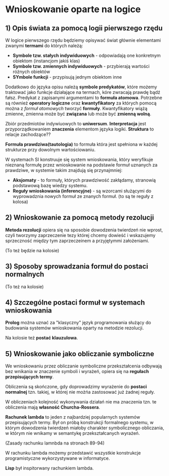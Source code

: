 # Wnioskowanie oparte na logice

## 1) Opis świata za pomocą logii pierwszego rzędu

W logice pierwszego rzędu będziemy opisywać świat głównie elementami zwanymi **termami** do których należą:
- **Symbole tzw. stałych indywiduowych** - odpowiadają one konkretnym obiektom (instancjom jakiś klas)
- **Symbole tzw. zmiennych indywiduowych** - przybierają wartości różnych obiektów
- **SYmbole funkcji** - przypisują jednym obiektom inne

Dodatkowo do języka opisu należą **symbole predykatów**, które możemy traktować jako funkcje działające na termach, kóre zwracają prawdę bądź fałsz. Predykat z zapisanymi argumentami to **formuła atomowa**. Potrzebne są również **operatory logiczne** oraz **kwantyfikatory** za których pomocą można z *formuł atomowych* tworzyć **formuły**. Kwantyfikatory wiążą zmienne, zmienna może być **związana** lub może być **zmienną wolną**.

Zbiór przedmiotów indywiuowych to **uniwersum**. **Interpretacja** jest przyporządkowaniem **znaczenia** elementom języka logiki. **Struktura** to relacje zachodzące??

**Formuła prawdziwa(tautologia)** to formuła która jest spełniona w każdej strukturze przy dowolnym wartościowaniu.

W systemach SI konstruuje się system wnioskowania, który weryfikuje nieznaną formułę przez wnioskowanie na podstawie formuł uznanych za prawdziwe, w systemie takim znajdują się przynajmniej:
- **Aksjomaty** - to formuły, których prawdziwość zakłądamy, stranowią podstawową bazę wiedzy systemu.
- **Reguły wnioskowania (inferencyjne)** - są wzorcami służącymi do wyprowadznia nowych formuł ze znanych formuł. (to są te reguły z kolosa)

## 2) Wnioskowanie za pomocą metody rezolucji

**Metoda rezolucji** opiera się na sposobie dowodzenia twierdzeń nie wprost, czyli tworzymy zaprzeczenie tezy której chcemy dowieść i wskazujemy sprzeczność między tym zaprzeczeinem a przyjętymmi założeniami.

(To też będzie na kolosie)

## 3) Sposoby sprowadzania formuł do postaci normalnych

(To też na kolosie)

## 4) Szczególne postaci formuł w systemach wnioskowania

**Prolog** można uznać za "klasyczny" język programowania służący do budowania systemów wnioskowania oparty na metodzie rezolucji.

Na kolosie też **postać klauzulowa**.

## 5) Wnioskowanie jako obliczanie symboliczne

We wnioskowaniu przez obliczanie symboliczne przekształcenia odbywają bez wnikania w znaczenie symboli i wyrażeń, opiera się na **regułach przepisujących termy**.

Obliczenia są skończone, gdy doprowadzimy wyrażenie do **postaci normalnej** tzn. takiej, w której nie możńa zastosować już żadnej reguły.

W obliczeniach kolejność wykonywania działań nie ma znaczenia tzn. te obliczenia mają **własność Churcha-Rossera**. 

**Rachunek lambda** to jeden z najbardziej popularnych systemów przepisujących termy. Był on próbą konstrukcji formalnego systemu, w którym dowodzenia twierdzeń miałoby charakter symbolicznego obliczania, w którym nie wnikamy w semantykę przekształcanych wyrażeń.

(Zasady rachunku lamnbda na stronach 89-94)

W rachunku lambda możemy przedstawić wszystkie konstrukcje programistyczne wykorzystywane w informatyce.

**Lisp** był inspitorwany rachunkiem lambda.


